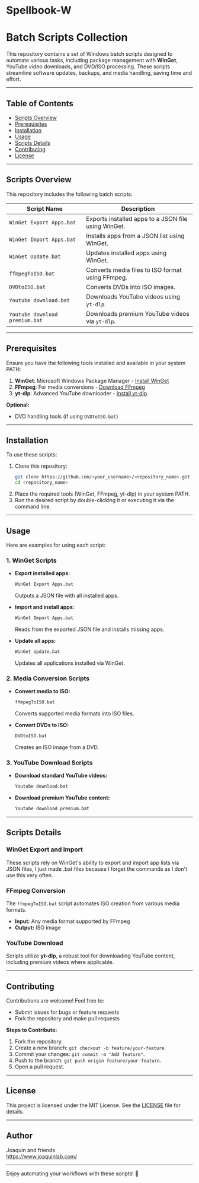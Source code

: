 # Spellbook-W

# Batch Scripts Collection

This repository contains a set of Windows batch scripts designed to automate various tasks, including package management with **WinGet**, YouTube video downloads, and DVD/ISO processing. These scripts streamline software updates, backups, and media handling, saving time and effort.

---

## Table of Contents
- [Scripts Overview](#scripts-overview)
- [Prerequisites](#prerequisites)
- [Installation](#installation)
- [Usage](#usage)
- [Scripts Details](#scripts-details)
- [Contributing](#contributing)
- [License](#license)

---

## Scripts Overview
This repository includes the following batch scripts:

| Script Name                  | Description                                             |
|------------------------------|---------------------------------------------------------|
| `WinGet Export Apps.bat`     | Exports installed apps to a JSON file using WinGet.     |
| `WinGet Import Apps.bat`     | Installs apps from a JSON list using WinGet.            |
| `WinGet Update.bat`          | Updates installed apps using WinGet.                    |
| `ffmpegToISO.bat`            | Converts media files to ISO format using FFmpeg.        |
| `DVDtoISO.bat`               | Converts DVDs into ISO images.                          |
| `Youtube download.bat`       | Downloads YouTube videos using `yt-dlp`.                |
| `Youtube download premium.bat` | Downloads premium YouTube videos via `yt-dlp`.        |

---

## Prerequisites
Ensure you have the following tools installed and available in your system PATH:

1. **WinGet**: Microsoft Windows Package Manager - [Install WinGet](https://aka.ms/getwinget)
2. **FFmpeg**: For media conversions - [Download FFmpeg](https://ffmpeg.org/download.html)
3. **yt-dlp**: Advanced YouTube downloader - [Install yt-dlp](https://github.com/yt-dlp/yt-dlp)

**Optional:**
- DVD handling tools (if using `DVDtoISO.bat`)

---

## Installation
To use these scripts:
1. Clone this repository:
   ```bash
   git clone https://github.com/<your_username>/<repository_name>.git
   cd <repository_name>
   ```
2. Place the required tools (WinGet, FFmpeg, yt-dlp) in your system PATH.
3. Run the desired script by double-clicking it or executing it via the command line.

---

## Usage
Here are examples for using each script:

### 1. WinGet Scripts
- **Export installed apps:**
   ```cmd
   WinGet Export Apps.bat
   ```
   Outputs a JSON file with all installed apps.

- **Import and install apps:**
   ```cmd
   WinGet Import Apps.bat
   ```
   Reads from the exported JSON file and installs missing apps.

- **Update all apps:**
   ```cmd
   WinGet Update.bat
   ```
   Updates all applications installed via WinGet.

### 2. Media Conversion Scripts
- **Convert media to ISO:**
   ```cmd
   ffmpegToISO.bat
   ```
   Converts supported media formats into ISO files.

- **Convert DVDs to ISO:**
   ```cmd
   DVDtoISO.bat
   ```
   Creates an ISO image from a DVD.

### 3. YouTube Download Scripts
- **Download standard YouTube videos:**
   ```cmd
   Youtube download.bat
   ```

- **Download premium YouTube content:**
   ```cmd
   Youtube download premium.bat
   ```

---

## Scripts Details
### WinGet Export and Import
These scripts rely on WinGet's ability to export and import app lists via JSON files, I just made .bat files because I forget the commands as I don't use this very often.

### FFmpeg Conversion
The `ffmpegToISO.bat` script automates ISO creation from various media formats.
- **Input:** Any media format supported by FFmpeg
- **Output:** ISO image

### YouTube Download
Scripts utilize **yt-dlp**, a robust tool for downloading YouTube content, including premium videos where applicable.

---

## Contributing
Contributions are welcome! Feel free to:
- Submit issues for bugs or feature requests
- Fork the repository and make pull requests

**Steps to Contribute:**
1. Fork the repository.
2. Create a new branch: `git checkout -b feature/your-feature`.
3. Commit your changes: `git commit -m "Add feature"`.
4. Push to the branch: `git push origin feature/your-feature`.
5. Open a pull request.

---

## License
This project is licensed under the MIT License. See the [LICENSE](LICENSE) file for details.

---

## Author
Joaquin and friends  
https://www.joaquinlab.com/

---

Enjoy automating your workflows with these scripts! 🚀

